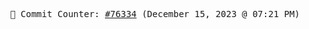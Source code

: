 <p align="center">
    <samp>
        📮 Commit Counter: <a href="https://github.com/Javascript-void0/Javascript-void0/commits/main">#76334</a> (December 15, 2023 @ 07:21 PM)
    </samp>
</p>